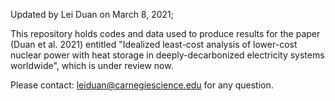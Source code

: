 Updated by Lei Duan on March 8, 2021;

This repository holds codes and data used to produce results for the paper (Duan et al. 2021) entitled "Idealized least-cost analysis of lower-cost nuclear power with heat storage in deeply-decarbonized electricity systems worldwide", which is under review now.  

Please contact: leiduan@carnegiescience.edu for any question.